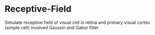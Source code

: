 # Receptive-Field
Simulate receptive field of visual cell in retina and primary visual cortex (simple cell) involved Gaussin and Gabor filter
